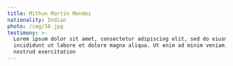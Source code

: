 ```yaml
---
title: Mithun Martin Mendez
nationality: Indian
photo: /img/58.jpg
testimony: >-
  Lorem ipsum dolor sit amet, consectetur adipiscing elit, sed do eiusmod tempor
  incididunt ut labore et dolore magna aliqua. Ut enim ad minim veniam, quis
  nostrud exercitation
---
```


